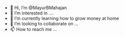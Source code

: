 - 👋 Hi, I’m @MayurBMahajan
- 👀 I’m interested in ....
- 🌱 I’m currently learning how to grow money at home
- 💞️ I’m looking to collaborate on ...
- 📫 How to reach me ...

<!---
MayurBMahajan/MayurBMahajan is a ✨ special ✨ repository because its `README.md` (this file) appears on your GitHub profile.
You can click the Preview link to take a look at your changes.
--->
